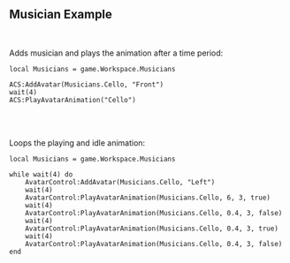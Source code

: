 ## Musician Example

<br>

Adds musician and plays the animation after a time period:
```local ACS = require(script.Parent.ModuleScript)
local Musicians = game.Workspace.Musicians

ACS:AddAvatar(Musicians.Cello, "Front")
wait(4)
ACS:PlayAvatarAnimation("Cello")
```

<br>
<br>

Loops the playing and idle animation:
```local AvatarControl = require(script.Parent.AvatarControlModule)
local Musicians = game.Workspace.Musicians

while wait(4) do
	AvatarControl:AddAvatar(Musicians.Cello, "Left")
	wait(4)
	AvatarControl:PlayAvatarAnimation(Musicians.Cello, 6, 3, true)
	wait(4)
	AvatarControl:PlayAvatarAnimation(Musicians.Cello, 0.4, 3, false)
	wait(4)
	AvatarControl:PlayAvatarAnimation(Musicians.Cello, 0.4, 3, true)
	wait(4)
	AvatarControl:PlayAvatarAnimation(Musicians.Cello, 0.4, 3, false)
end
```
